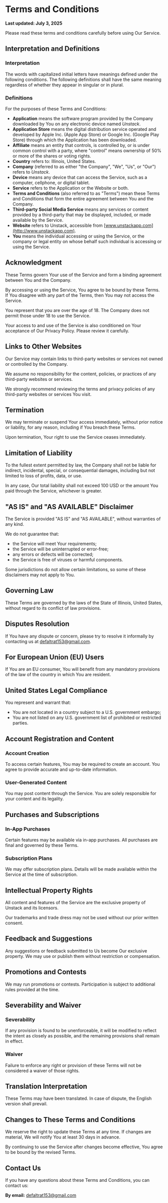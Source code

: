 # Terms and Conditions

**Last updated: July 3, 2025**

Please read these terms and conditions carefully before using Our Service.

## Interpretation and Definitions

### Interpretation

The words with capitalized initial letters have meanings defined under the following conditions. The following definitions shall have the same meaning regardless of whether they appear in singular or in plural.

### Definitions

For the purposes of these Terms and Conditions:

- **Application** means the software program provided by the Company downloaded by You on any electronic device named *Unstack*.
- **Application Store** means the digital distribution service operated and developed by Apple Inc. (Apple App Store) or Google Inc. (Google Play Store) through which the Application has been downloaded.
- **Affiliate** means an entity that controls, is controlled by, or is under common control with a party, where "control" means ownership of 50% or more of the shares or voting rights.
- **Country** refers to: Illinois, United States.
- **Company** (referred to as either "the Company", "We", "Us", or "Our") refers to *Unstack*.
- **Device** means any device that can access the Service, such as a computer, cellphone, or digital tablet.
- **Service** refers to the Application or the Website or both.
- **Terms and Conditions** (also referred to as "Terms") mean these Terms and Conditions that form the entire agreement between You and the Company.
- **Third-party Social Media Service** means any services or content provided by a third-party that may be displayed, included, or made available by the Service.
- **Website** refers to Unstack, accessible from [www.unstackapp.com](http://www.unstackapp.com).
- **You** means the individual accessing or using the Service, or the company or legal entity on whose behalf such individual is accessing or using the Service.

## Acknowledgment

These Terms govern Your use of the Service and form a binding agreement between You and the Company.

By accessing or using the Service, You agree to be bound by these Terms. If You disagree with any part of the Terms, then You may not access the Service.

You represent that you are over the age of 18. The Company does not permit those under 18 to use the Service.

Your access to and use of the Service is also conditioned on Your acceptance of Our Privacy Policy. Please review it carefully.

## Links to Other Websites

Our Service may contain links to third-party websites or services not owned or controlled by the Company.

We assume no responsibility for the content, policies, or practices of any third-party websites or services.

We strongly recommend reviewing the terms and privacy policies of any third-party websites or services You visit.

## Termination

We may terminate or suspend Your access immediately, without prior notice or liability, for any reason, including if You breach these Terms.

Upon termination, Your right to use the Service ceases immediately.

## Limitation of Liability

To the fullest extent permitted by law, the Company shall not be liable for indirect, incidental, special, or consequential damages, including but not limited to loss of profits, data, or use.

In any case, Our total liability shall not exceed 100 USD or the amount You paid through the Service, whichever is greater.

## "AS IS" and "AS AVAILABLE" Disclaimer

The Service is provided "AS IS" and "AS AVAILABLE", without warranties of any kind.

We do not guarantee that:
- the Service will meet Your requirements;
- the Service will be uninterrupted or error-free;
- any errors or defects will be corrected;
- the Service is free of viruses or harmful components.

Some jurisdictions do not allow certain limitations, so some of these disclaimers may not apply to You.

## Governing Law

These Terms are governed by the laws of the State of Illinois, United States, without regard to its conflict of law provisions.

## Disputes Resolution

If You have any dispute or concern, please try to resolve it informally by contacting us at [defaltrat153@gmail.com](mailto:defaltrat153@gmail.com).

## For European Union (EU) Users

If You are an EU consumer, You will benefit from any mandatory provisions of the law of the country in which You are resident.

## United States Legal Compliance

You represent and warrant that:
- You are not located in a country subject to a U.S. government embargo;
- You are not listed on any U.S. government list of prohibited or restricted parties.

## Account Registration and Content

### Account Creation

To access certain features, You may be required to create an account. You agree to provide accurate and up-to-date information.

### User-Generated Content

You may post content through the Service. You are solely responsible for your content and its legality.

## Purchases and Subscriptions

### In-App Purchases

Certain features may be available via in-app purchases. All purchases are final and governed by these Terms.

### Subscription Plans

We may offer subscription plans. Details will be made available within the Service at the time of subscription.

## Intellectual Property Rights

All content and features of the Service are the exclusive property of Unstack and its licensors.

Our trademarks and trade dress may not be used without our prior written consent.

## Feedback and Suggestions

Any suggestions or feedback submitted to Us become Our exclusive property. We may use or publish them without restriction or compensation.

## Promotions and Contests

We may run promotions or contests. Participation is subject to additional rules provided at the time.

## Severability and Waiver

### Severability

If any provision is found to be unenforceable, it will be modified to reflect the intent as closely as possible, and the remaining provisions shall remain in effect.

### Waiver

Failure to enforce any right or provision of these Terms will not be considered a waiver of those rights.

## Translation Interpretation

These Terms may have been translated. In case of dispute, the English version shall prevail.

## Changes to These Terms and Conditions

We reserve the right to update these Terms at any time. If changes are material, We will notify You at least 30 days in advance.

By continuing to use the Service after changes become effective, You agree to be bound by the revised Terms.

## Contact Us

If you have any questions about these Terms and Conditions, you can contact us:

**By email:** [defaltrat153@gmail.com](mailto:defaltrat153@gmail.com)
